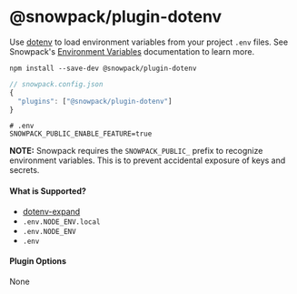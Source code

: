 # @snowpack/plugin-dotenv

Use [dotenv](https://github.com/motdotla/dotenv) to load environment variables from your project `.env` files. See Snowpack's [Environment Variables](https://www.snowpack.dev/reference/configuration#environment-variables) documentation to learn more.

```
npm install --save-dev @snowpack/plugin-dotenv
```

```js
// snowpack.config.json
{
  "plugins": ["@snowpack/plugin-dotenv"]
}
```

```
# .env
SNOWPACK_PUBLIC_ENABLE_FEATURE=true
```

**NOTE:** Snowpack requires the `SNOWPACK_PUBLIC_` prefix to recognize environment variables. This is to prevent accidental exposure of keys and secrets.

#### What is Supported?

- [dotenv-expand](https://github.com/motdotla/dotenv-expand)
- `.env.NODE_ENV.local`
- `.env.NODE_ENV`
- `.env`

#### Plugin Options

None
